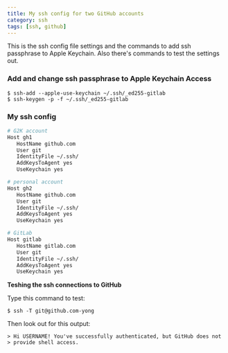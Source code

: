 ```yaml
---
title: My ssh config for two GitHub accounts
category: ssh
tags: [ssh, github]
---
```

This is the ssh config file settings and the commands to add ssh passphrase to Apple Keychain. 
Also there's commands to test the settings out.

### Add and change ssh passphrase to Apple Keychain Access
``` console
$ ssh-add --apple-use-keychain ~/.ssh/_ed255-gitlab
$ ssh-keygen -p -f ~/.ssh/_ed255-gitlab
```

### My ssh config
```zsh
# G2K account
Host gh1
   HostName github.com
   User git
   IdentityFile ~/.ssh/
   AddKeysToAgent yes
   UseKeychain yes

# personal account
Host gh2
   HostName github.com
   User git
   IdentityFile ~/.ssh/
   AddKeysToAgent yes
   UseKeychain yes

# GitLab
Host gitlab
   HostName gitlab.com
   User git
   IdentityFile ~/.ssh/
   AddKeysToAgent yes
   UseKeychain yes
```

**Teshing the ssh connections to GitHub**

Type this command to test:
``` console
$ ssh -T git@github.com-yong
```
Then look out for this output:
``` console
> Hi USERNAME! You've successfully authenticated, but GitHub does not
> provide shell access.
```
